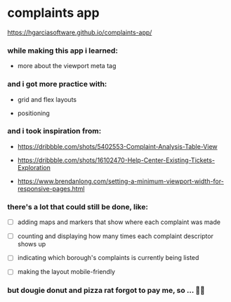 # complaints app

https://hgarciasoftware.github.io/complaints-app/

### while making this app i learned:

- more about the viewport meta tag

### and i got more practice with:

- grid and flex layouts

- positioning

### and i took inspiration from:

- https://dribbble.com/shots/5402553-Complaint-Analysis-Table-View

- https://dribbble.com/shots/16102470-Help-Center-Existing-Tickets-Exploration

- https://www.brendanlong.com/setting-a-minimum-viewport-width-for-responsive-pages.html

### there's a lot that could still be done, like:

- [ ] adding maps and markers that show where each complaint was made

- [ ] counting and displaying how many times each complaint descriptor shows up

- [ ] indicating which borough's complaints is currently being listed

- [ ] making the layout mobile-friendly

### but dougie donut and pizza rat forgot to pay me, so ... :sassy_man:
